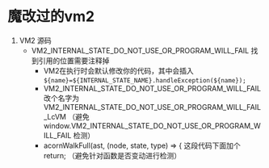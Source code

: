 # 魔改过的vm2


1. VM2 源码
    * VM2_INTERNAL_STATE_DO_NOT_USE_OR_PROGRAM_WILL_FAIL 找到引用的位置需要注释掉
        * VM2在执行时会默认修改你的代码，其中会插入  `${name}=${INTERNAL_STATE_NAME}.handleException(${name});`  
        * VM2_INTERNAL_STATE_DO_NOT_USE_OR_PROGRAM_WILL_FAIL 改个名字为 VM2_INTERNAL_STATE_DO_NOT_USE_OR_PROGRAM_WILL_FAIL_LcVM
          （避免window.VM2_INTERNAL_STATE_DO_NOT_USE_OR_PROGRAM_WILL_FAIL 检测）
        * acornWalkFull(ast, (node, state, type) => {  这段代码下面加个return;  （避免针对函数是否变动进行检测）
